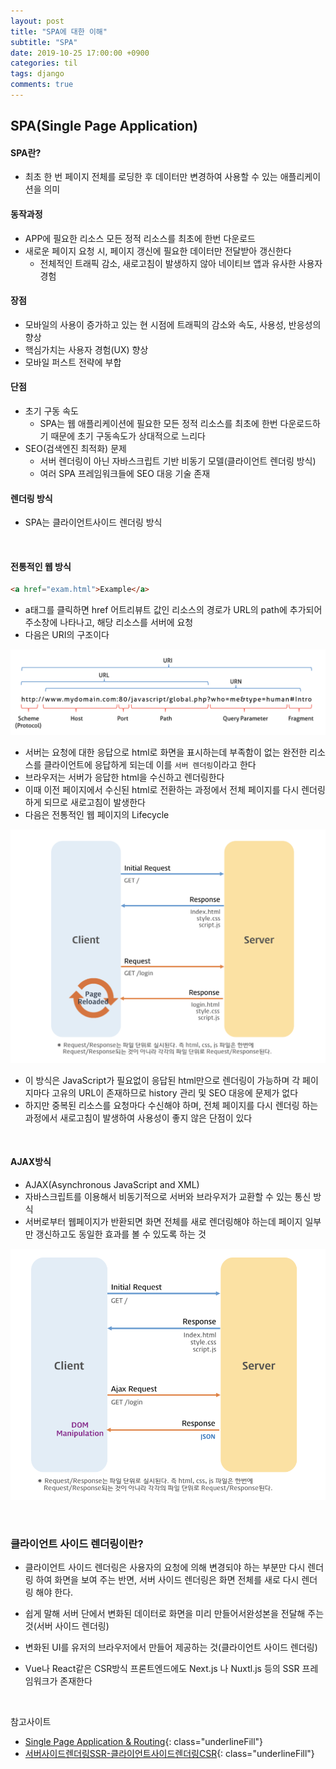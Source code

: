 ```yaml
---
layout: post
title: "SPA에 대한 이해"
subtitle: "SPA"
date: 2019-10-25 17:00:00 +0900
categories: til
tags: django
comments: true
---
```


## SPA(Single Page Application)



#### SPA란?

- 최초 한 번 페이지 전체를 로딩한 후 데이터만 변경하여 사용할 수 있는 애플리케이션을 의미

#### 동작과정

- APP에 필요한 리소스 모든 정적 리소스를 최초에 한번 다운로드
- 새로운 페이지 요청 시, 페이지 갱신에 필요한 데이터만 전달받아 갱신한다
  - 전체적인 트래픽 감소, 새로고침이 발생하지 않아 네이티브 앱과 유사한 사용자 경험

#### 장점

- 모바일의 사용이 증가하고 있는 현 시점에 트래픽의 감소와 속도, 사용성, 반응성의 향상
- 핵심가치는 사용자 경험(UX) 향상
- 모바일 퍼스트 전략에 부합

#### 단점

- 초기 구동 속도
  - SPA는 웹 애플리케이션에 필요한 모든 정적 리소스를 최초에 한번 다운로드하기 때문에 초기 구동속도가 상대적으로 느리다
- SEO(검색엔진 최적화) 문제
  - 서버 렌더링이 아닌 자바스크립트 기반 비동기 모델(클라이언트 렌더링 방식)
  - 여러 SPA 프레임워크들에 SEO 대응 기술 존재

#### 렌더링 방식

- SPA는 클라이언트사이드 렌더링 방식

<br>

#### 전통적인 웹 방식

```html
<a href="exam.html">Example</a>
```

- a태그를 클릭하면 href 어트리뷰트 값인 리소스의 경로가 URL의 path에 추가되어 주소창에 나타나고, 해당 리소스를 서버에 요청
- 다음은 URI의 구조이다

![spa1](/img/in-post/spa/spa1.png)

- 서버는 요청에 대한 응답으로 html로 화면을 표시하는데 부족함이 없는 완전한 리소스를 클라이언트에 응답하게 되는데 이를 `서버 렌더링`이라고 한다
- 브라우저는 서버가 응답한 html을 수신하고 렌더링한다
- 이때 이전 페이지에서 수신된 html로 전환하는 과정에서 전체 페이지를 다시 렌더링하게 되므로 새로고침이 발생한다
- 다음은 전통적인 웹 페이지의 Lifecycle

![spa2](/img/in-post/spa/spa2.png)

- 이 방식은 JavaScript가 필요없이 응답된 html만으로 렌더링이 가능하며 각 페이지마다 고유의 URL이 존재하므로 history 관리 및 SEO 대응에 문제가 없다
- 하지만 중복된 리소스를 요청마다 수신해야 하며, 전체 페이지를 다시 렌더링 하는 과정에서 새로고침이 발생하여 사용성이 좋지 않은 단점이 있다

<br>

#### AJAX방식

- AJAX(Asynchronous JavaScript and XML)
- 자바스크립트를 이용해서 비동기적으로 서버와 브라우저가 교환할 수 있는 통신 방식
- 서버로부터 웹페이지가 반환되면 화면 전체를 새로 렌더링해야 하는데 페이지 일부만 갱신하고도 동일한 효과를 볼 수 있도록 하는 것

![spa3](/img/in-post/spa/spa3.png)

<br>

### 클라이언트 사이드 렌더링이란?

- 클라이언트 사이드 렌더링은 사용자의 요청에 의해 변경되야 하는 부분만 다시 렌더링 하여 화면을 보여 주는 반면, 서버 사이드 렌더링은 화면 전체를 새로 다시 렌더링 해야 한다. 

- 쉽게 말해 서버 단에서 변화된 데이터로 화면을 미리 만들어서완성본을 전달해 주는 것(서버 사이드 렌더링)
- 변화된 UI를 유저의 브라우저에서 만들어 제공하는 것(클라이언트 사이드 렌더링)
- Vue나 React같은 CSR방식 프론트엔드에도 Next.js 나 Nuxtl.js 등의 SSR 프레임워크가 존재한다

<br>

참고사이트

- [Single Page Application & Routing](https://poiemaweb.com/js-spa){: class="underlineFill"}
- [서버사이드렌더링SSR-클라이언트사이드렌더링CSR](https://velog.io/@zansol/확인하기-서버사이드렌더링SSR-클라이언트사이드렌더링CSR){: class="underlineFill"}
